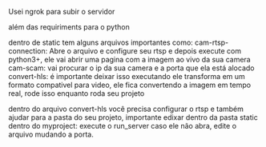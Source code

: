 Usei ngrok para subir o servidor

além das requiriments para o python


dentro de static tem alguns arquivos importantes como:
cam-rtsp-connection: Abre o arquivo e configure seu rtsp e depois execute com python3+, ele vai abrir uma pagina com a imagem ao vivo da sua camera
cam-scam: vai procurar o ip da sua camera e a porta que ela está alocado
convert-hls: é importante deixar isso executando ele transforma em um formato compativel para video, ele fica convertendo a imagem em tempo real, rode isso enquanto roda seu projeto


dentro do arquivo convert-hls você precisa configurar o rtsp e também ajudar para a pasta do seu projeto, importante edixar dentro da pasta static 
dentro do myproject: execute o run_server caso ele não abra, edite o arquivo mudando a porta.